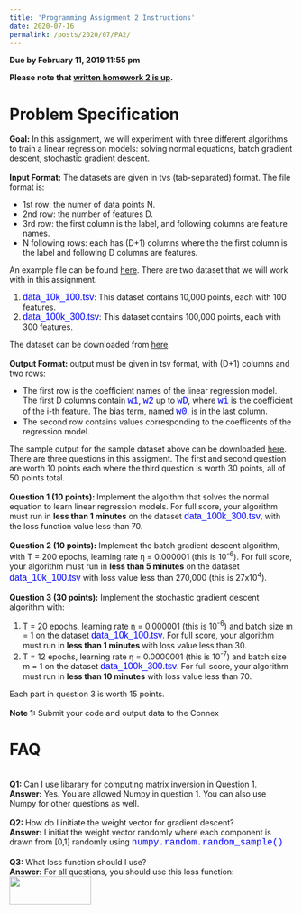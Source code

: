 ```yaml
---
title: 'Programming Assignment 2 Instructions'
date: 2020-07-16
permalink: /posts/2020/07/PA2/
---
```


**Due by February 11, 2019 11:55 pm**

**Please note that <a href = "https://hunglvosu.github.io/res/HW2.pdf">written homework 2 is up</a>.**

# Problem Specification

**Goal:** In this assignment, we will experiment with three different algorithms to train a linear regression models: solving normal equations, batch gradient descent, stochastic gradient descent.
<br>
<br>
<b>Input Format:</b> The datasets are given in tvs (tab-separated) format. The file format is:
<ul> <li>1st row: the numer of data points N.</li>
    <li>2nd row: the number of features D.</li>
    <li>3rd row: the first column is the label, and following columns are feature names.</li>
    <li>N following rows: each has (D+1) columns where the the first column is the label and following D columns are features.</li>
</ul>
An example file can be found <a href = "https://hunglvosu.github.io/res/pa2-sample.tsv">here</a>. There are two dataset that we will work with in this assignment.
<ol> <li><font face="Verdana,Arial,Helvetica" size="3" color="blue">data_10k_100.tsv</font>: This dataset contains 10,000 points, each with 100 features.</li>
     <li><font face="Verdana,Arial,Helvetica" size="3" color="blue">data_100k_300.tsv</font>: This dataset contains 100,000 points, each with 300 features.</li>
    </ol>
The dataset can be downloaded from <a href = "https://hunglvosu.github.io/res/pa2-data.zip">here</a>.
<br>
<br>
<b>Output Format:</b> output must be given in tsv format, with (D+1) columns and two rows:
<ul> <li>The first row is the coefficient names of the linear regression model. The first D columns contain <font face="Courier" size="3" color="blue">w1</font>, <font face="Courier" size="3" color="blue">w2</font> up to <font face="Courier" size="3" color="blue">wD</font>, where <font face="Courier" size="3" color="blue">wi</font> is the coefficient of the i-th feature.    The bias term, named <font face="Courier" size="3" color="blue">w0</font>, is in the last column. </li>
    <li>The second row contains values corresponding to the coefficents of the regression model.</li>
</ul>
The sample output for the sample dataset above can be downloaded <a href = "https://hunglvosu.github.io/res/pa2-sample_model.tsv">here</a>.

<br>
There are three questions in this assigment. The first and second question are worth 10 points each where the third question is worth 30 points, all of 50 points total.
<br>
<br>
<b>Question 1 (10 points): </b> Implement the algoithm that solves the normal equation to learn linear regression models. For full score, your algorithm must run in <b>less than 1 minutes</b> on the dataset <font face="Verdana,Arial,Helvetica" size="3" color="blue">data_100k_300.tsv</font>, with the loss function value less than 70.
<br>
<br>
<b>Question 2 (10 points):</b> Implement the batch gradient descent algorithm, with T = 200 epochs, learning rate &#951; = 0.000001 (this is 10<sup>-6</sup>). For full score, your algorithm must run in <b>less than 5 minutes</b> on the dataset <font face="Verdana,Arial,Helvetica" size="3" color="blue">data_10k_100.tsv</font> with loss value less than 270,000 (this is 27x10<sup>4</sup>).
<br>
<br>
<b>Question 3 (30 points):</b> Implement the stochastic gradient descent algorithm with:
    <ol> <li>T = 20 epochs, learning rate &#951; = 0.000001 (this is 10<sup>-6</sup>) and batch size m = 1 on the dataset <font face="Verdana,Arial,Helvetica" size="3" color="blue">data_10k_100.tsv</font>. For full score, your algorithm must run in <b>less than 1 minutes</b> with loss value less than 30.</li>
        <li>T = 12 epochs, learning rate &#951; = 0.0000001 (this is 10<sup>-7</sup>) and batch size m = 1 on the dataset <font face="Verdana,Arial,Helvetica" size="3" color="blue">data_100k_300.tsv</font>. For full score, your algorithm must run in <b>less than 10 minutes</b>  with loss value less than 70.</li>
</ol>
Each part in question 3 is worth 15 points.
<br>
<br>
<b>Note 1:</b> Submit your code and output data to the Connex

# FAQ
<br>
<b>Q1:</b> Can I use libarary for computing matrix inversion in Question 1.
<br>
<b>Answer:</b> Yes. You are allowed Numpy in question 1. You can also use Numpy for other questions as well.
<br>
<br>
<b>Q2:</b> How do I initiate the weight vector for gradient descent?
<br>
<b>Answer:</b> I initiat the weight vector randomly where each component is drawn from [0,1] randomly using <font face="Courier" size="3" color="blue">numpy.random.random_sample()</font>
<br>
<br>
<b>Q3:</b> What loss function should I use?
<br>
<b>Answer:</b> For all questions, you should use this loss function: <img src="https://hunglvosu.github.io/res/loss-PA2.png" width="145" height="50">
<br>
<br>
